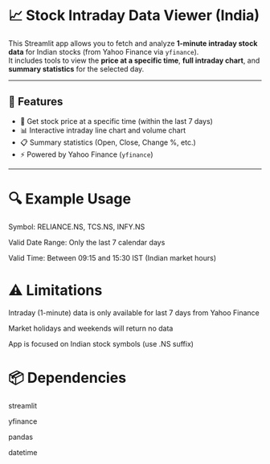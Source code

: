
# 📈 Stock Intraday Data Viewer (India)

This Streamlit app allows you to fetch and analyze **1-minute intraday stock data** for Indian stocks (from Yahoo Finance via `yfinance`).  
It includes tools to view the **price at a specific time**, **full intraday chart**, and **summary statistics** for the selected day.

---

## 🚀 Features

- 🔎 Get stock price at a specific time (within the last 7 days)
- 📊 Interactive intraday line chart and volume chart
- 📋 Summary statistics (Open, Close, Change %, etc.)
- ⚡ Powered by Yahoo Finance (`yfinance`)

---


# 🔍 Example Usage

Symbol: RELIANCE.NS, TCS.NS, INFY.NS

Valid Date Range: Only the last 7 calendar days

Valid Time: Between 09:15 and 15:30 IST (Indian market hours)

# ⚠️ Limitations

Intraday (1-minute) data is only available for last 7 days from Yahoo Finance

Market holidays and weekends will return no data

App is focused on Indian stock symbols (use .NS suffix)

# 📦 Dependencies

streamlit

yfinance

pandas

datetime
